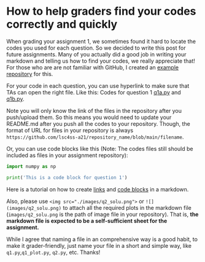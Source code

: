 # How to help graders find your codes correctly and quickly

When grading your assignment 1, we sometimes found it hard to locate the codes you used for each question. So we decided to write this post for future assignments. Many of you actually did a good job in writing your markdown and telling us how to find your codes, we really appreciate that! For those who are are not familiar with GitHub, I created an [example repository](https://github.com/lsc4ss-a21/assignment-submission-template) for this.

For your code in each question, you can use hyperlink to make sure that TAs can open the right file. Like this: Codes for question 1 [q1a.py](https://github.com/lsc4ss-a21/assignment-1-jinfei1125/blob/main/q1a.py) and [q1b.py](https://github.com/lsc4ss-a21/assignment-1-jinfei1125/blob/main/q1b.py).

Note you will only know the link of the files in the repository after you push/upload them. So this means you would need to update your README.md after you push all the codes to your repository. Though, the format of URL for files in your repository is always `https://github.com/lsc4ss-a21/repository_name/blob/main/filename`.


Or, you can use code blocks like this (Note: The codes files still should be included as files in your assignment repository):

```python
import numpy as np

print('This is a code block for question 1')
```

Here is a tutorial on how to create [links](https://www.markdownguide.org/basic-syntax/#links) and [code blocks](https://www.markdownguide.org/extended-syntax/#fenced-code-blocks) in a markdown. 

Also, please use `<img src="./images/q2_solu.png">` or `![](images/q2_solu.png)` to attach all the required plots in the markdown file (`images/q2_solu.png` is the path of image file in your repository). That is, **the markdown file is expected to be a self-sufficient sheet for the assignment.**

While I agree that naming a file in an comprehensive way is a good habit, to make it grader-friendly, just name your file in a short and simple way, like `q1.py`,`q1_plot.py`, `q2.py`, etc. Thanks!
